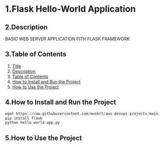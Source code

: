  # 1.Flask Hello-World Application

 ## 2.Description
 BASIC WEB SERVER APPLICATION FITH FLASK 
 FRAMEWORK

 ## 3.Table of Contents
 
1. [Title](#1.Flask-Hello-World-Application)
2. [Description](#2.Description)
3. [Table of Contents](#3.Table-of-Contents)
4. [How to Install and Run the Project](#4.How-to-Install-and-Run-the-Project)
5. [How to Use the Project](#5.How-to-Use-the-Project) 

 ## 4.How to Install and Run the Project
```python
wget https://raw.githubusercontent.com/muskrt/aws-devops-projects/main/python-projects/flask-01-hello-world-app/hello-world-app.py
pip install flask
python hello-world-app.py
```

 ## 5.How to Use the Project